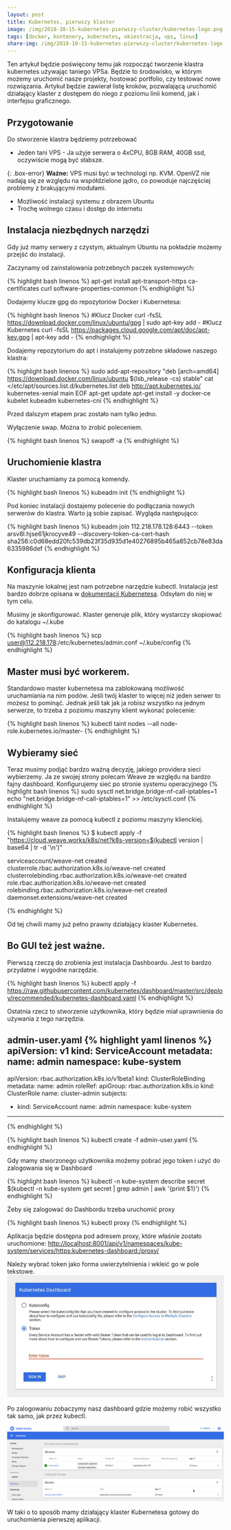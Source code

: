 ```yaml
---
layout: post
title: Kubernetes, pierwszy klaster
image: /img/2018-10-15-kubernetes-pierwszy-cluster/kubernetes-logo.png
tags: [docker, kontenery, kubernetes, okiestracja, vps, linux]
share-img: /img/2018-10-15-kubernetes-pierwszy-cluster/kubernetes-logo.png
---
```

Ten artykuł będzie poświęcony temu jak rozpocząć tworzenie klastra kubernetes używając taniego VPSa. Będzie to środowisko, w którym możemy uruchomić nasze projekty, hostować portfolio, czy testować nowe rozwiązania. Artykuł będzie zawierał listę kroków, pozwalającą uruchomić działający klaster z dostępem do niego z poziomu linii komend, jak i interfejsu graficznego. 

## Przygotowanie
Do stworzenie klastra będziemy potrzebować
* Jeden tani VPS - Ja użyje serwera o 4xCPU, 8GB RAM, 40GB ssd, oczywiście mogą być słabsze.

{: .box-error}
**Ważne:** VPS musi być w technologi np. KVM. OpenVZ nie nadają się ze względu na współdzielone jądro, co powoduje najczęściej problemy z brakującymi modułami.
* Możliwość instalacji systemu z obrazem Ubuntu
* Trochę wolnego czasu i dostęp do internetu

## Instalacja niezbędnych narzędzi

Gdy już mamy serwery z czystym, aktualnym Ubuntu na pokładzie możemy przejść do instalacji.

Zaczynamy od zainstalowania potrzebnych paczek systemowych:

{% highlight bash linenos %}
apt-get install apt-transport-https ca-certificates curl software-properties-common
{% endhighlight %}

Dodajemy klucze gpg do repozytoriów Docker i Kubernetesa:

{% highlight bash linenos %}
#Klucz Docker
curl -fsSL https://download.docker.com/linux/ubuntu/gpg | sudo apt-key add -
#Klucz Kubernetes
curl -fsSL https://packages.cloud.google.com/apt/doc/apt-key.gpg | apt-key add -
{% endhighlight %}

Dodajemy repozytorium do apt i instalujemy potrzebne składowe naszego klastra:

{% highlight bash linenos %}
sudo add-apt-repository "deb [arch=amd64] https://download.docker.com/linux/ubuntu $(lsb_release -cs) stable"
cat <<EOF >/etc/apt/sources.list.d/kubernetes.list
deb http://apt.kubernetes.io/ kubernetes-xenial main
EOF
apt-get update
apt-get install -y docker-ce kubelet kubeadm kubernetes-cni
{% endhighlight %}

Przed dalszym etapem prac zostało nam tylko jedno.

Wyłączenie swap. Można to zrobić poleceniem.

{% highlight bash linenos %}
swapoff -a
{% endhighlight %}

## Uruchomienie klastra

Klaster uruchamiamy za pomocą komendy.

{% highlight bash linenos %}
kubeadm init
{% endhighlight %}

Pod koniec instalacji dostajemy polecenie do podłączania nowych serwerów do klastra. Warto ją sobie zapisać. Wygląda następująco:

{% highlight bash linenos %}
kubeadm join 112.218.178.128:6443 --token arsv8l.hjse61jkrocyve49 --discovery-token-ca-cert-hash sha256:c0d68edd20fc539db23f35d935d1e40276895b465a852cb78e83da6335986def
{% endhighlight %}

## Konfiguracja klienta

Na maszynie lokalnej jest nam potrzebne narzędzie kubectl. Instalacja jest bardzo dobrze opisana w [dokumentacji Kubernetesa](https://kubernetes.io/docs/tasks/tools/install-kubectl/). Odsyłam do niej w tym celu.

Musimy je skonfigurować. Klaster generuje plik, który wystarczy skopiować do katalogu ~/.kube

{% highlight bash linenos %}
scp user@112.218.178:/etc/kubernetes/admin.conf ~/.kube/config
{% endhighlight %}

## Master musi być workerem.

Standardowo master kubernetesa ma zablokowaną możliwość uruchamiania na nim podów. Jeśli twój klaster to więcej niż jeden serwer to możesz to pominąć.
Jednak jeśli tak jak ja robisz wszystko na jednym serwerze, to trzeba z poziomu maszyny klient wykonać polecenie:

{% highlight bash linenos %}
kubectl taint nodes --all node-role.kubernetes.io/master-
{% endhighlight %}

## Wybieramy sieć

Teraz musimy podjąć bardzo ważną decyzję, jakiego providera sieci wybierzemy. Ja ze swojej strony polecam Weave ze względu na bardzo fajny dashboard.
Konfigurujemy sieć po stronie systemu operacyjnego
{% highlight bash linenos %}
sudo sysctl net.bridge.bridge-nf-call-iptables=1
echo "net.bridge.bridge-nf-call-iptables=1" >> /etc/sysctl.conf
{% endhighlight %}

Instalujemy weave za pomocą kubectl z poziomu maszyny klienckiej.

{% highlight bash linenos %}
$ kubectl apply -f "https://cloud.weave.works/k8s/net?k8s-version=$(kubectl version | base64 | tr -d '\n')"

serviceaccount/weave-net created
clusterrole.rbac.authorization.k8s.io/weave-net created
clusterrolebinding.rbac.authorization.k8s.io/weave-net created
role.rbac.authorization.k8s.io/weave-net created
rolebinding.rbac.authorization.k8s.io/weave-net created
daemonset.extensions/weave-net created

{% endhighlight %}

Od tej chwili mamy już pełno prawny działający klaster Kubernetes.

## Bo GUI też jest ważne.

Pierwszą rzeczą do zrobienia jest instalacja Dashboardu. Jest to bardzo przydatne i wygodne narzędzie.

{% highlight bash linenos %}
kubectl apply -f https://raw.githubusercontent.com/kubernetes/dashboard/master/src/deploy/recommended/kubernetes-dashboard.yaml
{% endhighlight %}

Ostatnia rzecz to stworzenie użytkownika, który będzie miał uprawnienia do używania z tego narzędzia.

admin-user.yaml
{% highlight yaml linenos %}
apiVersion: v1
kind: ServiceAccount
metadata:
name: admin
namespace: kube-system
---
apiVersion: rbac.authorization.k8s.io/v1beta1
kind: ClusterRoleBinding
metadata:
name: admin
roleRef:
apiGroup: rbac.authorization.k8s.io
kind: ClusterRole
name: cluster-admin
subjects:
- kind: ServiceAccount
name: admin
namespace: kube-system
---
{% endhighlight %}

{% highlight bash linenos %}
kubectl create -f admin-user.yaml
{% endhighlight %}

Gdy mamy stworzonego użytkownika możemy pobrać jego token i użyć do zalogowania się w Dashboard

{% highlight bash linenos %}
kubectl -n kube-system describe secret $(kubectl -n kube-system get secret | grep admin | awk '{print $1}')
{% endhighlight %}

Żeby się zalogować do Dashbordu trzeba uruchomić proxy

{% highlight bash linenos %}
kubectl proxy
{% endhighlight %}

Aplikacja będzie dostępna pod adresem proxy, które właśnie zostało uruchomione:
[http://localhost:8001/api/v1/namespaces/kube-system/services/https:kubernetes-dashboard:/proxy/](http://localhost:8001/api/v1/namespaces/kube-system/services/https:kubernetes-dashboard:/proxy/)

Należy wybrać token jako forma uwierzytelnienia i wkleić go w pole tekstowe.
![Dashboard](/img/2018-10-15-kubernetes-pierwszy-cluster/kubernetes-dashboard.jpg)

Po zalogowaniu zobaczymy nasz dashboard gdzie możemy robić wszystko tak samo, jak przez kubectl.

![Dashboard](/img/2018-10-15-kubernetes-pierwszy-cluster/kubernetes-dashboard.png)

W taki o to sposób mamy działający klaster Kubernetesa gotowy do uruchomienia pierwszej aplikacji.
